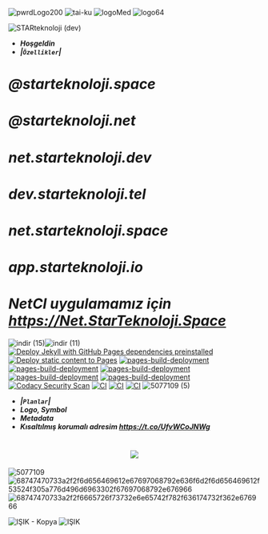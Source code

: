 ![pwrdLogo200](https://github.com/StarTeknoloji/httpsSTARteknoloji.Space/assets/93947784/8f39d702-060a-42f3-a0dc-fa063e37102c)
![tai-ku](https://github.com/StarTeknoloji/httpsSTARteknoloji.Space/assets/93947784/ed224138-fe0b-4f74-b253-75fffea36e57)
![logoMed](https://github.com/StarTeknoloji/httpsSTARteknoloji.Space/assets/93947784/8157cc5a-0885-43f3-85ee-c7d907866d3d)
![logo64](https://github.com/StarTeknoloji/httpsSTARteknoloji.Space/assets/93947784/94baef14-3bc0-489a-a58c-26d459beef64)

![STARteknoloji (dev)](https://user-images.githubusercontent.com/93947784/205434226-47b71e02-a7ce-4c80-b6b1-105e30b2e507.png)
- ***Hoşgeldin***
- ***|`Özellikler`|***
# ***@starteknoloji.space*** 
# ***@starteknoloji.net***
# ***net.starteknoloji.dev***
# ***dev.starteknoloji.tel***
# ***net.starteknoloji.space***
# ***app.starteknoloji.io***
# ***NetCI uygulamamız için https://Net.StarTeknoloji.Space*** 
![indir (15)](https://user-images.githubusercontent.com/93947784/196596827-97ab0514-ddf0-457e-8dcf-abe69f18f7d8.png)![indir (11)](https://user-images.githubusercontent.com/93947784/197026144-bd604682-f963-4f97-b60c-4d438bb8b110.png)
[![Deploy Jekyll with GitHub Pages dependencies preinstalled](https://github.com/StarTeknoloji/Web-Sitesi/actions/workflows/jekyll-gh-pages.yml/badge.svg)](https://github.com/StarTeknoloji/Web-Sitesi/actions/workflows/jekyll-gh-pages.yml)
[![Deploy static content to Pages](https://github.com/StarTeknoloji/Web-Sitesi/actions/workflows/static.yml/badge.svg)](https://github.com/StarTeknoloji/Web-Sitesi/actions/workflows/static.yml)
[![pages-build-deployment](https://github.com/Codes-Exe/StarTeknoloji-Web/actions/workflows/pages/pages-build-deployment/badge.svg?branch=gh-pages)](https://github.com/Codes-Exe/StarTeknoloji-Web/actions/workflows/pages/pages-build-deployment)
[![pages-build-deployment](https://github.com/StarTeknoloji/Web-Sitesi/actions/workflows/pages/pages-build-deployment/badge.svg)](https://github.com/StarTeknoloji/Web-Sitesi/actions/workflows/pages/pages-build-deployment)
[![pages-build-deployment](https://github.com/StarTeknoloji/Web-Sitesi/actions/workflows/pages/pages-build-deployment/badge.svg)](https://github.com/StarTeknoloji/Web-Sitesi/actions/workflows/pages/pages-build-deployment)
[![pages-build-deployment](https://github.com/StarTeknoloji/Web-Sitesi/actions/workflows/pages/pages-build-deployment/badge.svg?branch=Codes-Exe-patch-3)](https://github.com/StarTeknoloji/Web-Sitesi/actions/workflows/pages/pages-build-deployment)
[![pages-build-deployment](https://github.com/StarTeknoloji/Web-Sitesi/actions/workflows/pages/pages-build-deployment/badge.svg?branch=er%C3%A7etin)](https://github.com/StarTeknoloji/Web-Sitesi/actions/workflows/pages/pages-build-deployment)
[![Codacy Security Scan](https://github.com/StarTeknoloji/Web-Sitesi/actions/workflows/codacy.yml/badge.svg)](https://github.com/StarTeknoloji/Web-Sitesi/actions/workflows/codacy.yml)
[![CI](https://github.com/StarTeknoloji/Web-Sitesi/actions/workflows/main.yml/badge.svg)](https://github.com/StarTeknoloji/Web-Sitesi/actions/workflows/main.yml)
[![CI](https://github.com/StarTeknoloji/Web-Sitesi/actions/workflows/starteknoloji.yml/badge.svg)](https://github.com/StarTeknoloji/Web-Sitesi/actions/workflows/starteknoloji.yml)
[![CI](https://github.com/StarTeknoloji/Web-Sitesi/actions/workflows/blank.yml/badge.svg)](https://github.com/StarTeknoloji/Web-Sitesi/actions/workflows/blank.yml)
![5077109 (5)](https://user-images.githubusercontent.com/93947784/188820165-8435f006-22a8-4fab-ab72-481ea978d8e8.png)
- ***|`Planlar`|***
- ***Logo, Symbol*** 
- ***Metadata***
- ***Kısaltılmış korumalı adresim https://t.co/UfvWCoJNWg***
<h1 align="center"><img src="https://placekitten.com/300/150"/></h1>

![5077109](https://user-images.githubusercontent.com/93947784/189415310-005a0ddc-fe72-425f-a3a5-a042aded438d.png)
![68747470733a2f2f6d656469612e67697068792e636f6d2f6d656469612f53524f305a776d496d6963302f67697068792e676966](https://user-images.githubusercontent.com/93947784/190603709-99cf616b-19ab-484a-bead-9542b884dbd5.gif)
![68747470733a2f2f6665726f73732e6e65742f782f636174732f362e676966](https://user-images.githubusercontent.com/93947784/190603868-80b3281c-dfe1-4440-b5f9-ad01876f599d.gif)

![IŞIK - Kopya](https://github.com/StarTeknoloji/httpsSTARteknoloji.Space/assets/93947784/aafcc014-5d87-45ff-a165-70664226adcc)
![IŞIK](https://github.com/StarTeknoloji/httpsSTARteknoloji.Space/assets/93947784/cef5ef4c-79fb-4c09-8573-163e6f962f18)
